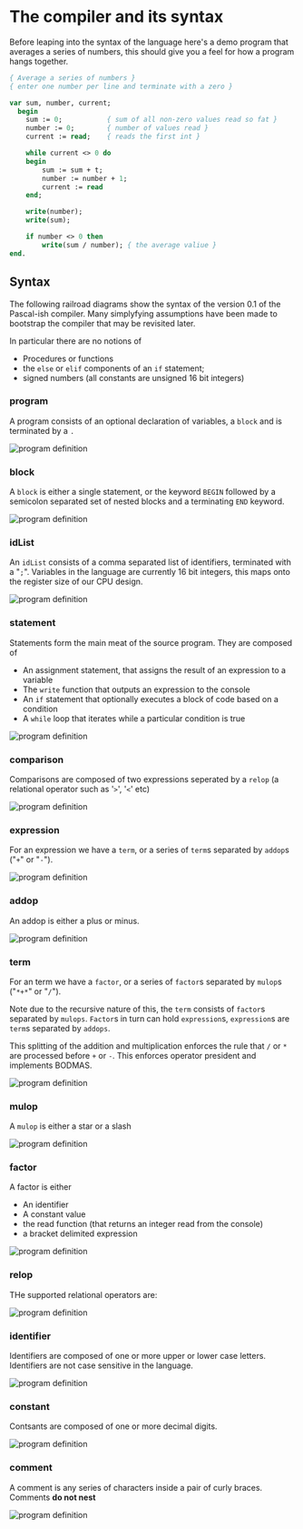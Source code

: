 # The compiler and its syntax

Before leaping into the syntax of the language here's a demo program that averages a series of numbers, this should give you a feel for how a program hangs together.

```pascal
{ Average a series of numbers }
{ enter one number per line and terminate with a zero }

var sum, number, current;
  begin
    sum := 0;           { sum of all non-zero values read so fat }
    number := 0;        { number of values read }
    current := read;    { reads the first int }

    while current <> 0 do
    begin
        sum := sum + t;
        number := number + 1;
        current := read
    end;

    write(number);
    write(sum);

    if number <> 0 then 
        write(sum / number); { the average valiue }
end.

```


## Syntax

The following railroad diagrams show the syntax of the version 0.1 of the Pascal-ish compiler. Many simplyfying assumptions have been made to bootstrap the compiler that may be revisited later.

In particular there are no notions of

+ Procedures or functions
+ the `else` or `elif` components of an `if` statement;
+ signed numbers (all constants are unsigned 16 bit integers) 

### program

A program consists of an optional declaration of variables,  a  `block` and is terminated by a `.` 

![program definition](images/compiler/program.svg)


### block

A `block` is either a single statement, or the keyword `BEGIN` followed by a semicolon separated set of nested blocks and a terminating `END` keyword.

![program definition](images/compiler/block.svg)


### idList

An `idList` consists of a comma separated list of identifiers, terminated with a "`;`". Variables in the language are currently 16 bit integers, this maps onto the register size of our CPU design. 

![program definition](images/compiler/idlist.svg)


### statement

Statements form the main meat of the source program. They are composed of 

+ An assignment statement, that assigns the result of an expression to a variable
+ The `write` function that outputs an expression to the console
+ An `if` statement that optionally executes a block of code based on a condition
+ A `while` loop that iterates while a particular condition is true 

![program definition](images/compiler/statement.svg)


### comparison

Comparisons are composed of two expressions seperated by a `relop` (a relational operator such as '`>`', '`<`' etc)

![program definition](images/compiler/comparison.svg)


### expression

For an expression we have a `term`, or a series of `term`s separated by `addop`s ("`+`" or "`-`").

![program definition](images/compiler/expression.svg)


### addop

An addop is either a plus or minus.

![program definition](images/compiler/addop.svg)



### term
For an term we have a `factor`, or a series of `factor`s separated by `mulop`s ("`*+*`" or "`/`"). 

Note due to the recursive nature of this, the `term` consists of `factor`s separated by `mulops`. `Factor`s in turn can hold `expression`s, `expression`s are `term`s separated by `addops`.

This splitting of the addition and multiplication  enforces the rule that `/` or `*` are processed before `+` or `-`. This enforces operator president and implements BODMAS.

![program definition](images/compiler/term.svg)



### mulop

A `mulop` is either a star or a slash

![program definition](images/compiler/mulop.svg)


### factor

A factor is either

+ An identifier
+ A constant value
+ the read function (that returns an integer read from the console)
+ a bracket delimited expression

![program definition](images/compiler/factor.svg)

 
### relop

THe supported relational operators are:

![program definition](images/compiler/relop.svg)

### identifier

Identifiers are composed of one or more upper or lower case letters. Identifiers are not case sensitive in the language.

![program definition](images/compiler/identifier.svg)

 
### constant

Contsants are composed of one or more decimal digits.

![program definition](images/compiler/constant.svg)

### comment

A comment is any series of characters inside a pair of curly braces. Comments **do not nest**

![program definition](images/compiler/comment.svg)
 
